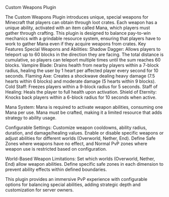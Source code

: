 Custom Weapons Plugin

The Custom Weapons Plugin introduces unique, special weapons for Minecraft that players can obtain through loot crates. Each weapon has a unique ability, activated with an item called Mana, which players must gather through crafting. This plugin is designed to balance pay-to-win mechanics with a grindable resource system, ensuring that players have to work to gather Mana even if they acquire weapons from crates.
Key Features
Special Weapons and Abilities:
        Shadow Dagger: Allows players to teleport up to 60 blocks in the direction they are facing. The total distance is cumulative, so players can teleport multiple times until the sum reaches 60 blocks.
        Vampire Blade: Drains health from nearby players within a 7-block radius, healing the user by 1 heart per affected player every second for 10 seconds.
        Flaming Axe: Creates a shockwave dealing heavy damage (7.5 hearts within 6 blocks) and moderate damage (5 hearts within 9 blocks).
        Cold Staff: Freezes players within a 9-block radius for 5 seconds.
        Staff of Healing: Heals the player to full health upon activation.
        Shield of Eternity: Knocks back players within a 6-block radius for 10 seconds when active.

Mana System:
        Mana is required to activate weapon abilities, consuming one Mana per use. Mana must be crafted, making it a limited resource that adds strategy to ability usage.

Configurable Settings:
        Customize weapon cooldowns, ability radius, duration, and damage/healing values.
        Enable or disable specific weapons or adjust abilities for different worlds (Overworld, Nether, End).
        Define Safe Zones where weapons have no effect, and Normal PvP zones where weapon use is restricted based on configuration.

World-Based Weapon Limitations:
        Set which worlds (Overworld, Nether, End) allow weapon abilities.
        Define specific safe zones in each dimension to prevent ability effects within defined boundaries.

This plugin provides an immersive PvP experience with configurable options for balancing special abilities, adding strategic depth and customization for server owners.
